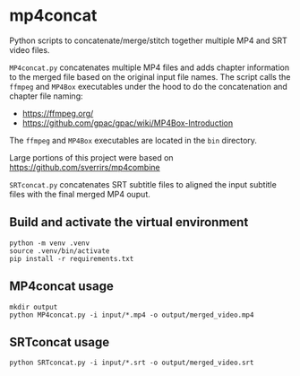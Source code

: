 # mp4concat
Python scripts to concatenate/merge/stitch together multiple MP4 and SRT video files.

`MP4concat.py` concatenates multiple MP4 files and adds chapter information to the merged file based on the original input file names.
The script calls the `ffmpeg` and `MP4Box` executables under the hood to do the concatenation and chapter file naming:  
- https://ffmpeg.org/  
- https://github.com/gpac/gpac/wiki/MP4Box-Introduction   

The `ffmpeg` and `MP4Box` executables are located in the `bin` directory.

Large portions of this project were based on https://github.com/sverrirs/mp4combine

`SRTconcat.py` concatenates SRT subtitle files to aligned the input subtitle files with the final merged MP4 ouput.

## Build and activate the virtual environment
```
python -m venv .venv
source .venv/bin/activate
pip install -r requirements.txt
```

## MP4concat usage
```
mkdir output
python MP4concat.py -i input/*.mp4 -o output/merged_video.mp4
```

## SRTconcat usage
```
python SRTconcat.py -i input/*.srt -o output/merged_video.srt
```

